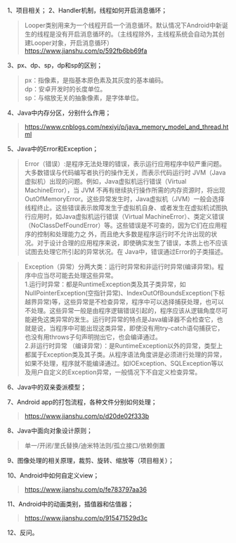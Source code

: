 1、项目相关；
2、Handler机制，线程如何开启消息循环；
> Looper类别用来为一个线程开启一个消息循环。默认情况下Android中新诞生的线程是没有开启消息循环的。（主线程除外，主线程系统会自动为其创建Looper对象，开启消息循环）
> https://www.jianshu.com/p/592fb6bb69fa

3、px、dp、sp，dp和sp的区别；
> px：指像素，是指基本原色素及其灰度的基本编码。  
> dp：安卓开发时的长度单位。  
> sp：与缩放无关的抽象像素，是字体单位。  
> 

4、Java中内存分区，分别什么作用；
> https://www.cnblogs.com/nexiyi/p/java_memory_model_and_thread.html

5、Java中的Error和Exception；
> Error（错误）:是程序无法处理的错误，表示运行应用程序中较严重问题。大多数错误与代码编写者执行的操作无关，而表示代码运行时 JVM（Java 虚拟机）出现的问题。例如，Java虚拟机运行错误（Virtual MachineError），当 JVM 不再有继续执行操作所需的内存资源时，将出现 OutOfMemoryError。这些异常发生时，Java虚拟机（JVM）一般会选择线程终止。这些错误表示故障发生于虚拟机自身、或者发生在虚拟机试图执行应用时，如Java虚拟机运行错误（Virtual MachineError）、类定义错误（NoClassDefFoundError）等。这些错误是不可查的，因为它们在应用程序的控制和处理能力之 外，而且绝大多数是程序运行时不允许出现的状况。对于设计合理的应用程序来说，即使确实发生了错误，本质上也不应该试图去处理它所引起的异常状况。在 Java中，错误通过Error的子类描述。 

> Exception（异常）分两大类：运行时异常和非运行时异常(编译异常)。程序中应当尽可能去处理这些异常。  
      1.运行时异常：都是RuntimeException类及其子类异常，如NullPointerException(空指针异常)、IndexOutOfBoundsException(下标越界异常)等，这些异常是不检查异常，程序中可以选择捕获处理，也可以不处理。这些异常一般是由程序逻辑错误引起的，程序应该从逻辑角度尽可能避免这类异常的发生。运行时异常的特点是Java编译器不会检查它，也就是说，当程序中可能出现这类异常，即使没有用try-catch语句捕获它，也没有用throws子句声明抛出它，也会编译通过。  
      2.非运行时异常 （编译异常）：是RuntimeException以外的异常，类型上都属于Exception类及其子类。从程序语法角度讲是必须进行处理的异常，如果不处理，程序就不能编译通过。如IOException、SQLException等以及用户自定义的Exception异常，一般情况下不自定义检查异常。  

 

6、Java中的双亲委派模型；

7、Android app的打包流程，各种文件分别如何处理；
> https://www.jianshu.com/p/d20de02f333b

8、Java中面向对象设计原则；
> 单一/开闭/里氏替换/迪米特法则/孤立接口/依赖倒置

9、图像处理的相关原理，裁剪、旋转、缩放等（项目相关）；

10、Android中如何自定义view；
> https://www.jianshu.com/p/fe783797aa36

11、Android中的动画类别，插值器和估值器；
> https://www.jianshu.com/p/915471529d3c

12、反问。